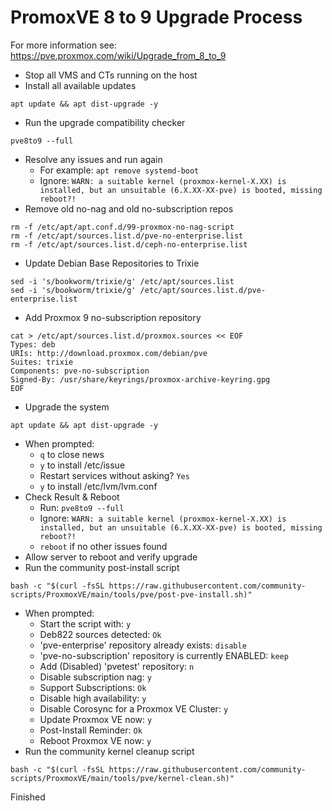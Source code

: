 # PromoxVE 8 to 9 Upgrade Process

For more information see: https://pve.proxmox.com/wiki/Upgrade_from_8_to_9

- Stop all VMS and CTs running on the host
- Install all available updates
```
apt update && apt dist-upgrade -y
```
- Run the upgrade compatibility checker
```
pve8to9 --full
```
- Resolve any issues and run again
  - For example: `apt remove systemd-boot`
  - Ignore: `WARN: a suitable kernel (proxmox-kernel-X.XX) is installed, but an unsuitable (6.X.XX-XX-pve) is booted, missing reboot?!`
- Remove old no-nag and old no-subscription repos
```
rm -f /etc/apt/apt.conf.d/99-proxmox-no-nag-script
rm -f /etc/apt/sources.list.d/pve-no-enterprise.list
rm -f /etc/apt/sources.list.d/ceph-no-enterprise.list
```
- Update Debian Base Repositories to Trixie
```
sed -i 's/bookworm/trixie/g' /etc/apt/sources.list
sed -i 's/bookworm/trixie/g' /etc/apt/sources.list.d/pve-enterprise.list
```
- Add Proxmox 9 no-subscription repository
```
cat > /etc/apt/sources.list.d/proxmox.sources << EOF
Types: deb
URIs: http://download.proxmox.com/debian/pve
Suites: trixie
Components: pve-no-subscription
Signed-By: /usr/share/keyrings/proxmox-archive-keyring.gpg
EOF
```
- Upgrade the system
```
apt update && apt dist-upgrade -y
```
- When prompted:
  - `q` to close news
  - `y` to install /etc/issue
  - Restart services without asking? `Yes`
  - `y` to install /etc/lvm/lvm.conf
- Check Result & Reboot
  - Run: `pve8to9 --full`
  - Ignore: `WARN: a suitable kernel (proxmox-kernel-X.XX) is installed, but an unsuitable (6.X.XX-XX-pve) is booted, missing reboot?!`
  - `reboot` if no other issues found
- Allow server to reboot and verify upgrade
- Run the community post-install script
```
bash -c "$(curl -fsSL https://raw.githubusercontent.com/community-scripts/ProxmoxVE/main/tools/pve/post-pve-install.sh)"
```
- When prompted:
  - Start the script with: `y`
  - Deb822 sources detected: `Ok`
  - 'pve-enterprise' repository already exists: `disable`
  - 'pve-no-subscription' repository is currently ENABLED: `keep`
  - Add (Disabled) 'pvetest' repository: `n`
  - Disable subscription nag: `y`
  - Support Subscriptions: `Ok`
  - Disable high availability: `y`
  - Disable Corosync for a Proxmox VE Cluster: `y`
  - Update Proxmox VE now: `y`
  - Post-Install Reminder: `Ok`
  - Reboot Proxmox VE now: `y`
- Run the community kernel cleanup script
```
bash -c "$(curl -fsSL https://raw.githubusercontent.com/community-scripts/ProxmoxVE/main/tools/pve/kernel-clean.sh)"
```

Finished
